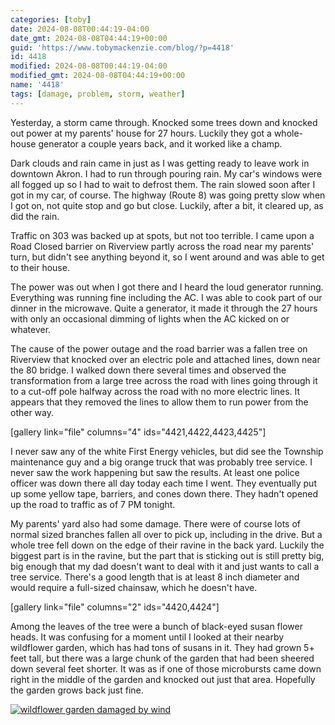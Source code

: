 ```yaml
---
categories: [toby]
date: 2024-08-08T00:44:19-04:00
date_gmt: 2024-08-08T04:44:19+00:00
guid: 'https://www.tobymackenzie.com/blog/?p=4418'
id: 4418
modified: 2024-08-08T00:44:19-04:00
modified_gmt: 2024-08-08T04:44:19+00:00
name: '4418'
tags: [damage, problem, storm, weather]
---
```


Yesterday, a storm came through.  Knocked some trees down and knocked out power at my parents' house for 27 hours.  Luckily they got a whole-house generator a couple years back, and it worked like a champ.

<!--more-->

Dark clouds and rain came in just as I was getting ready to leave work in downtown Akron.  I had to run through pouring rain.  My car's windows were all fogged up so I had to wait to defrost them.  The rain slowed soon after I got in my car, of course.  The highway (Route 8) was going pretty slow when I got on, not quite stop and go but close.  Luckily, after a bit, it cleared up, as did the rain.

Traffic on 303 was backed up at spots, but not too terrible.  I came upon a Road Closed barrier on Riverview partly across the road near my parents' turn, but didn't see anything beyond it, so I went around and was able to get to their house.

The power was out when I got there and I heard the loud generator running.  Everything was running fine including the AC.  I was able to cook part of our dinner in the microwave.  Quite a generator, it made it through the 27 hours with only an occasional dimming of lights when the AC kicked on or whatever.

The cause of the power outage and the road barrier was a fallen tree on Riverview that knocked over an electric pole and attached lines, down near the 80 bridge.  I walked down there several times and observed the transformation from a large tree across the road with lines going through it to a cut-off pole halfway across the road with no more electric lines.  It appears that they removed the lines to allow them to run power from the other way.

[gallery link="file" columns="4" ids="4421,4422,4423,4425"]

I never saw any of the white First Energy vehicles, but did see the Township maintenance guy and a big orange truck that was probably tree service.  I never saw the work happening but saw the results.  At least one police officer was down there all day today each time I went.  They eventually put up some yellow tape, barriers, and cones down there.  They hadn't opened up the road to traffic as of 7 PM tonight.

My parents' yard also had some damage.  There were of course lots of normal sized branches fallen all over to pick up, including in the drive.  But a whole tree fell down on the edge of their ravine in the back yard.  Luckily the biggest part is in the ravine, but the part that is sticking out is still pretty big, big enough that my dad doesn't want to deal with it and just wants to call a tree service.  There's a good length that is at least 8 inch diameter and would require a full-sized chainsaw, which he doesn't have.

[gallery link="file" columns="2" ids="4420,4424"]

Among the leaves of the tree were a bunch of black-eyed susan flower heads.  It was confusing for a moment until I looked at their nearby wildflower garden, which has had tons of susans in it.  They had grown 5+ feet tall, but there was a large chunk of the garden that had been sheered down several feet shorter.  It was as if one of those microbursts came down right in the middle of the garden and knocked out just that area.  Hopefully the garden grows back just fine.

[![wildflower garden damaged by wind](https://www.tobymackenzie.com/_/wp-content/uploads/2024/08/20240807_112124-1024x768.jpg)](https://www.tobymackenzie.com/_/wp-content/uploads/2024/08/20240807_112124.jpg)
